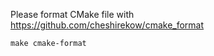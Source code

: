 Please format CMake file with https://github.com/cheshirekow/cmake_format
```
make cmake-format
```
